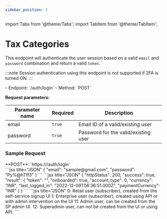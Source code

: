 ```yaml
---
sidebar_position: 2
---
```

import Tabs from '@theme/Tabs';
import TabItem from '@theme/TabItem';

# Tax Categories

This endpoint will authenticate the user session based on a valid `email` and `password` combination and return a valid `token`.

:::note
Session authentication using this endpoint is not supported if 2FA is turned ON.
:::

<div className="custom-block-peach">
- Endpoint: `/auth/login` 
- Method: `POST`
</div>

**Request parameters:**

|Parameter name|Required|Description|
|---|---|---|
|email|`true`|Email ID of a valid/existing user|
|password|`true`|Password for the valid/existing user|

### Sample Request
<div className="custom-block-green">
 **POST**: `https://<api_url>/auth/login`
</div>



<Tabs>
  <TabItem value="Body" label="Body" default>
      ```jsx title="JSON"
{ 
"email": "sample@gmail.com", 
"password": "Py%@hTff3"
}
```
  </TabItem>
  <TabItem value="ResponseJSON" label="Response JSON">
      ```jsx title="JSON"
{
   "httpStatus": 200,
   "success": true,
   "result": {
       "token": "<user_token>",
       "onboarded": true,
       "account_type": 0,
       "currency": "INR",
       "last_logged_in": "2022-12-09T06:36:51.000Z",
       "paymentCurrency": "INR"
   }
}
```
  </TabItem>
  <TabItem value="AccountTypes" label="Account Types">
  ```jsx title="JSON"
0: Retail user (subscriber), created from the self-service signup UI
1: Enterprise user (subscriber), created using API or with admin intervention on the UI
11: Admin user, can be created from the SP admin UI.
12: Superadmin user, can not be created from the UI or using API.
```
  </TabItem>
</Tabs>